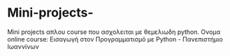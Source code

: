 # Mini-projects-
Mini projects απλου course που ασχολειται με θεμελιωδη python. Oνομα online course: Εισαγωγή στον Προγραμματισμό με Python - Πανεπιστήμιο Ιωαννίνων 
